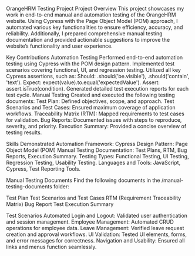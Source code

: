 OrangeHRM Testing Project
Project Overview
This project showcases my work in end-to-end manual and automation testing of the OrangeHRM website. Using Cypress with the Page Object Model (POM) approach, I automated various key functionalities to ensure efficiency, accuracy, and reliability. Additionally, I prepared comprehensive manual testing documentation and provided actionable suggestions to improve the website’s functionality and user experience.

Key Contributions
Automation Testing
Performed end-to-end automation testing using Cypress with the POM design pattern.
Implemented test scenarios covering functional, UI, and regression testing.
Utilized all key Cypress assertions, such as:
Should: .should('be.visible'), .should('contain', 'text').
Expect: expect(value).to.equal('expectedValue').
Assert: assert.isTrue(condition).
Generated detailed test execution reports for each test cycle.
Manual Testing
Created and executed the following testing documents:
Test Plan: Defined objectives, scope, and approach.
Test Scenarios and Test Cases: Ensured maximum coverage of application workflows.
Traceability Matrix (RTM): Mapped requirements to test cases for validation.
Bug Reports: Documented issues with steps to reproduce, severity, and priority.
Execution Summary: Provided a concise overview of testing results.

Skills Demonstrated
Automation Framework: Cypress
Design Pattern: Page Object Model (POM)
Manual Testing Documentation: Test Plans, RTM, Bug Reports, Execution Summary.
Testing Types: Functional Testing, UI Testing, Regression Testing, Usability Testing.
Languages and Tools: JavaScript, Cypress, Test Reporting Tools.

Manual Testing Documents
Find the following documents in the /manual-testing-documents folder:

Test Plan
Test Scenarios and Test Cases
RTM (Requirement Traceability Matrix)
Bug Report
Test Execution Summary


Test Scenarios Automated
Login and Logout: Validated user authentication and session management.
Employee Management: Automated CRUD operations for employee data.
Leave Management: Verified leave request creation and approval workflows.
UI Validation: Tested UI elements, forms, and error messages for correctness.
Navigation and Usability: Ensured all links and menus function seamlessly.
